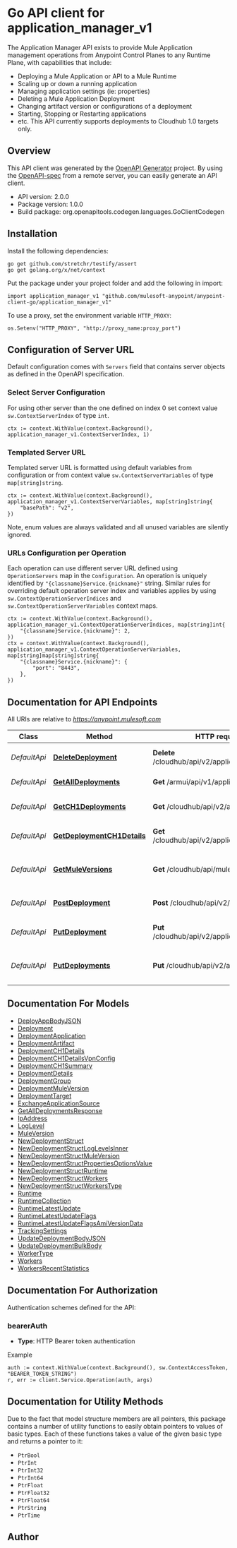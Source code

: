 # Go API client for application_manager_v1

The Application Manager API exists to provide Mule Application management operations from Anypoint Control Planes to any Runtime Plane, with capabilities that include:
  - Deploying a Mule Application or API to a Mule Runtime
  - Scaling up or down a running application
  - Managing application settings (ie: properties)
  - Deleting a Mule Application Deployment
  - Changing artifact version or configurations of a deployment
  - Starting, Stopping or Restarting applications
  - etc.
This API currently supports deployments to Cloudhub 1.0 targets only.


## Overview
This API client was generated by the [OpenAPI Generator](https://openapi-generator.tech) project.  By using the [OpenAPI-spec](https://www.openapis.org/) from a remote server, you can easily generate an API client.

- API version: 2.0.0
- Package version: 1.0.0
- Build package: org.openapitools.codegen.languages.GoClientCodegen

## Installation

Install the following dependencies:

```shell
go get github.com/stretchr/testify/assert
go get golang.org/x/net/context
```

Put the package under your project folder and add the following in import:

```golang
import application_manager_v1 "github.com/mulesoft-anypoint/anypoint-client-go/application_manager_v1"
```

To use a proxy, set the environment variable `HTTP_PROXY`:

```golang
os.Setenv("HTTP_PROXY", "http://proxy_name:proxy_port")
```

## Configuration of Server URL

Default configuration comes with `Servers` field that contains server objects as defined in the OpenAPI specification.

### Select Server Configuration

For using other server than the one defined on index 0 set context value `sw.ContextServerIndex` of type `int`.

```golang
ctx := context.WithValue(context.Background(), application_manager_v1.ContextServerIndex, 1)
```

### Templated Server URL

Templated server URL is formatted using default variables from configuration or from context value `sw.ContextServerVariables` of type `map[string]string`.

```golang
ctx := context.WithValue(context.Background(), application_manager_v1.ContextServerVariables, map[string]string{
	"basePath": "v2",
})
```

Note, enum values are always validated and all unused variables are silently ignored.

### URLs Configuration per Operation

Each operation can use different server URL defined using `OperationServers` map in the `Configuration`.
An operation is uniquely identified by `"{classname}Service.{nickname}"` string.
Similar rules for overriding default operation server index and variables applies by using `sw.ContextOperationServerIndices` and `sw.ContextOperationServerVariables` context maps.

```golang
ctx := context.WithValue(context.Background(), application_manager_v1.ContextOperationServerIndices, map[string]int{
	"{classname}Service.{nickname}": 2,
})
ctx = context.WithValue(context.Background(), application_manager_v1.ContextOperationServerVariables, map[string]map[string]string{
	"{classname}Service.{nickname}": {
		"port": "8443",
	},
})
```

## Documentation for API Endpoints

All URIs are relative to *https://anypoint.mulesoft.com*

Class | Method | HTTP request | Description
------------ | ------------- | ------------- | -------------
*DefaultApi* | [**DeleteDeployment**](docs/DefaultApi.md#deletedeployment) | **Delete** /cloudhub/api/v2/applications/{domain} | Delete a single application
*DefaultApi* | [**GetAllDeployments**](docs/DefaultApi.md#getalldeployments) | **Get** /armui/api/v1/applications | List deployments
*DefaultApi* | [**GetCH1Deployments**](docs/DefaultApi.md#getch1deployments) | **Get** /cloudhub/api/v2/applications | List Cloudhub1 deployments
*DefaultApi* | [**GetDeploymentCH1Details**](docs/DefaultApi.md#getdeploymentch1details) | **Get** /cloudhub/api/v2/applications/{domain} | Read deployment details
*DefaultApi* | [**GetMuleVersions**](docs/DefaultApi.md#getmuleversions) | **Get** /cloudhub/api/mule-versions | Read available mule versions
*DefaultApi* | [**PostDeployment**](docs/DefaultApi.md#postdeployment) | **Post** /cloudhub/api/v2/applications | Create a new deployment
*DefaultApi* | [**PutDeployment**](docs/DefaultApi.md#putdeployment) | **Put** /cloudhub/api/v2/applications/{domain} | Update a single application.
*DefaultApi* | [**PutDeployments**](docs/DefaultApi.md#putdeployments) | **Put** /cloudhub/api/v2/applications | Updates deployment states in bulk


## Documentation For Models

 - [DeployAppBodyJSON](docs/DeployAppBodyJSON.md)
 - [Deployment](docs/Deployment.md)
 - [DeploymentApplication](docs/DeploymentApplication.md)
 - [DeploymentArtifact](docs/DeploymentArtifact.md)
 - [DeploymentCH1Details](docs/DeploymentCH1Details.md)
 - [DeploymentCH1DetailsVpnConfig](docs/DeploymentCH1DetailsVpnConfig.md)
 - [DeploymentCH1Summary](docs/DeploymentCH1Summary.md)
 - [DeploymentDetails](docs/DeploymentDetails.md)
 - [DeploymentGroup](docs/DeploymentGroup.md)
 - [DeploymentMuleVersion](docs/DeploymentMuleVersion.md)
 - [DeploymentTarget](docs/DeploymentTarget.md)
 - [ExchangeApplicationSource](docs/ExchangeApplicationSource.md)
 - [GetAllDeploymentsResponse](docs/GetAllDeploymentsResponse.md)
 - [IpAddress](docs/IpAddress.md)
 - [LogLevel](docs/LogLevel.md)
 - [MuleVersion](docs/MuleVersion.md)
 - [NewDeploymentStruct](docs/NewDeploymentStruct.md)
 - [NewDeploymentStructLogLevelsInner](docs/NewDeploymentStructLogLevelsInner.md)
 - [NewDeploymentStructMuleVersion](docs/NewDeploymentStructMuleVersion.md)
 - [NewDeploymentStructPropertiesOptionsValue](docs/NewDeploymentStructPropertiesOptionsValue.md)
 - [NewDeploymentStructRuntime](docs/NewDeploymentStructRuntime.md)
 - [NewDeploymentStructWorkers](docs/NewDeploymentStructWorkers.md)
 - [NewDeploymentStructWorkersType](docs/NewDeploymentStructWorkersType.md)
 - [Runtime](docs/Runtime.md)
 - [RuntimeCollection](docs/RuntimeCollection.md)
 - [RuntimeLatestUpdate](docs/RuntimeLatestUpdate.md)
 - [RuntimeLatestUpdateFlags](docs/RuntimeLatestUpdateFlags.md)
 - [RuntimeLatestUpdateFlagsAmiVersionData](docs/RuntimeLatestUpdateFlagsAmiVersionData.md)
 - [TrackingSettings](docs/TrackingSettings.md)
 - [UpdateDeploymentBodyJSON](docs/UpdateDeploymentBodyJSON.md)
 - [UpdateDeploymentBulkBody](docs/UpdateDeploymentBulkBody.md)
 - [WorkerType](docs/WorkerType.md)
 - [Workers](docs/Workers.md)
 - [WorkersRecentStatistics](docs/WorkersRecentStatistics.md)


## Documentation For Authorization


Authentication schemes defined for the API:
### bearerAuth

- **Type**: HTTP Bearer token authentication

Example

```golang
auth := context.WithValue(context.Background(), sw.ContextAccessToken, "BEARER_TOKEN_STRING")
r, err := client.Service.Operation(auth, args)
```


## Documentation for Utility Methods

Due to the fact that model structure members are all pointers, this package contains
a number of utility functions to easily obtain pointers to values of basic types.
Each of these functions takes a value of the given basic type and returns a pointer to it:

* `PtrBool`
* `PtrInt`
* `PtrInt32`
* `PtrInt64`
* `PtrFloat`
* `PtrFloat32`
* `PtrFloat64`
* `PtrString`
* `PtrTime`

## Author



